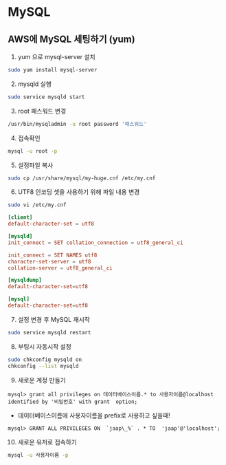 MySQL
==========

## AWS에 MySQL 세팅하기 (yum)

1. yum 으로 mysql-server 설치

 ```bash
 sudo yum install mysql-server
 ```

2. mysqld 실행

 ```bash
 sudo service mysqld start
 ```

3. root 패스워드 변경

 ```bash
 /usr/bin/mysqladmin -u root password '패스워드'
 ```

4. 접속확인

 ```bash
 mysql -u root -p
 ```

5. 설정파일 복사

 ```bash
 sudo cp /usr/share/mysql/my-huge.cnf /etc/my.cnf
 ```

6. UTF8 인코딩 셋을 사용하기 위해 파일 내용 변경

 ```bash
 sudo vi /etc/my.cnf
 ```

 ```cnf
 [client]
 default-character-set = utf8

 [mysqld]
 init_connect = SET collation_connection = utf8_general_ci

 init_connect = SET NAMES utf8
 character-set-server = utf8
 collation-server = utf8_general_ci

 [mysqldump]
 default-character-set=utf8

 [mysql]
 default-character-set=utf8
 ```

7. 설정 변경 후 MySQL 재시작

 ```bash
 sudo service mysqld restart
 ```

8. 부팅시 자동시작 설정

 ```bash
 sudo chkconfig mysqld on
 chkconfig --list mysqld
 ```

9. 새로운 계정 만들기

 ```mysql
 mysql> grant all privileges on 데이터베이스이름.* to 사용자이름@localhost identified by '비밀번호' with grant  option;
 ```

 - 데이터베이스이름에 사용자이름을 prefix로 사용하고 싶을때!
  ```mysql
  mysql> GRANT ALL PRIVILEGES ON  `jaap\_%` . * TO  'jaap'@'localhost';
  ```

10. 새로운 유저로 접속하기

 ```bash
 mysql -u 사용자이름 -p
 ```
